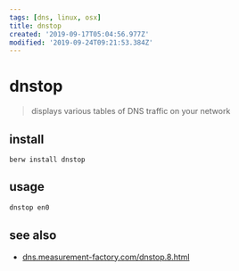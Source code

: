 ```yaml
---
tags: [dns, linux, osx]
title: dnstop
created: '2019-09-17T05:04:56.977Z'
modified: '2019-09-24T09:21:53.384Z'
---
```


# dnstop

> displays various tables of DNS traffic on your network

## install
`berw install dnstop`

## usage
```sh
dnstop en0
```

## see also
- [dns.measurement-factory.com/dnstop.8.html](http://dns.measurement-factory.com/tools/dnstop/dnstop.8.html)
